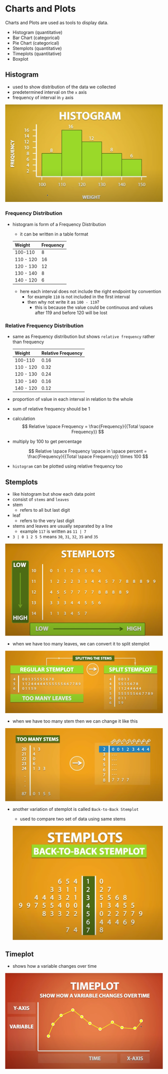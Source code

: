 # Charts and Plots

Charts and Plots are used as tools to display data.

* Histogram (quantitative)
* Bar Chart (categorical)
* Pie Chart (categorical)
* Stemplots (quantitative)
* Timeplots (quantitative)
* Boxplot

## Histogram

* used to show distribution of the data we collected
* predetermined interval on the `x` axis
* frequency of interval in `y` axis

![Image Histogram](img/002.charts_and_plots-0903063515.png)

### Frequency Distribution

* histogram is form of a Frequency Distribution
  * it can be written in a table format

  |Weight   | Frequency|
  |------   |----------|
  |100-110  |8         |
  |110 - 120|16        |
  |120 - 130|12        |
  |130 - 140|8        |
  |140 - 120|6        |

  * here each interval does not include the right endpoint by convention
    * for example `110` is not included in the first interval
    * then why not write it as `100 - 119`?
      * this is because the value could be continuous and values after 119 and before 120 will be lost

### Relative Frequency Distribution

* same as Frequency distribution but shows `relative frequency` rather than frequency

  |Weight   | Relative Frequency|
  |------   |----------|
  |100-110  |0.16      |
  |110 - 120|0.32      |
  |120 - 130|0.24      |
  |130 - 140|0.16      |
  |140 - 120|0.12      |

* proportion of value in each interval in relation to the whole
* sum of relative frequency should be 1
* calculation
  $$
  Relative \space Frequency = \frac{Frequency}{{Total \space Frequency}}
  $$

* multiply by 100 to get percentage

  $$
  Relative \space Frequency \space in \space percent = \frac{Frequency}{{Total \space Frequency}} \times 100
  $$

* `histogram` can be plotted using relative frequency too

## Stemplots

* like histogram but show each data point
* consist of `stems` and `leaves`
* stem
  * refers to all but last digit
* leaf
  * refers to the very last digit
* stems and leaves are usually separated by a line
  * example `117` is written as `11 | 7`
* `3 | 0 1 2 5 5` means `30`, `31`, `32`, `35` and `35`

![Image Stemplot](img/002.charts_and_plots-0903065928.png)

* when we have too many leaves, we can convert it to split stemplot

![Image Split stemplot](img/002.charts_and_plots-0903070157.png)

* when we have too many stem then we can change it like this

![Image Stemplot too many stems](img/002.charts_and_plots-0903070445.png)

* another variation of stemplot is called `Back-to-Back Stemplot`
  * used to compare two set of data using same stems

  ![Image Back to Back Stemplot](img/002.charts_and_plots-0903070605.png)


## Timeplot

* shows how a variable changes over time

![Image Timeplot](img/002.charts_and_plots-0903070758.png)